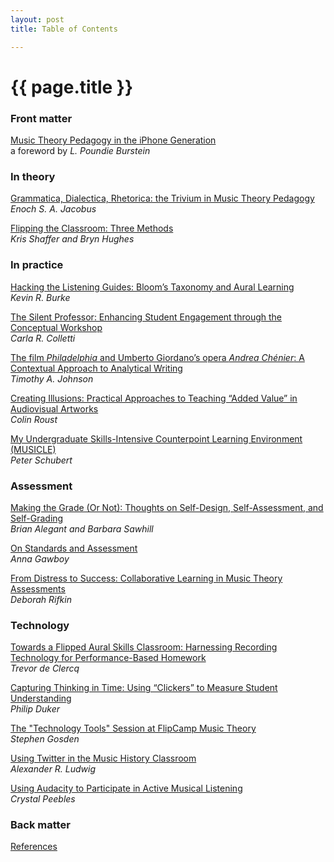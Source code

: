 ```yaml
---
layout: post
title: Table of Contents

---
```


{{ page.title }}
================


### Front matter ###

[Music Theory Pedagogy in the iPhone Generation](burstein.html)  
a foreword by _L. Poundie Burstein_  

### In theory ###

[Grammatica, Dialectica, Rhetorica: the Trivium in Music Theory Pedagogy](jacobus.html)  
_Enoch S. A. Jacobus_  

[Flipping the Classroom: Three Methods](shafferintro.html)  
_Kris Shaffer and Bryn Hughes_  

### In practice ###

[Hacking the Listening Guides: Bloom’s Taxonomy and Aural Learning](burke.html)  
_Kevin R. Burke_  

[The Silent Professor: Enhancing Student Engagement through the Conceptual Workshop](colletti.html)  
_Carla R. Colletti_  

[The film _Philadelphia_ and Umberto Giordano’s opera _Andrea Chénier_: A Contextual Approach to Analytical Writing](johnson.html)  
_Timothy A. Johnson_  

[Creating Illusions: Practical Approaches to Teaching “Added Value” in Audiovisual Artworks](roust.html)  
_Colin Roust_  

[My Undergraduate Skills-Intensive Counterpoint Learning Environment (MUSICLE)](schubert.html)  
_Peter Schubert_  

### Assessment ###

[Making the Grade (Or Not): Thoughts on Self-Design, Self-Assessment, and Self-Grading](alegantSawhill.html)  
_Brian Alegant and Barbara Sawhill_  

[On Standards and Assessment](gawboy.html)  
_Anna Gawboy_  

[From Distress to Success: Collaborative Learning in Music Theory Assessments](rifkin.html)  
_Deborah Rifkin_  

### Technology ###

[Towards a Flipped Aural Skills Classroom: Harnessing Recording Technology for Performance-Based Homework](deClercq.html)  
_Trevor de Clercq_  

[Capturing Thinking in Time: Using “Clickers” to Measure Student Understanding](duker.html)  
_Philip Duker_   

[The "Technology Tools" Session at FlipCamp Music Theory](gosden.html)  
_Stephen Gosden_ 
 
[Using Twitter in the Music History Classroom](ludwig.html)  
_Alexander R. Ludwig_  

[Using Audacity to Participate in Active Musical Listening](peebles.html)  
_Crystal Peebles_  

### Back matter ###

[References](references.html)
